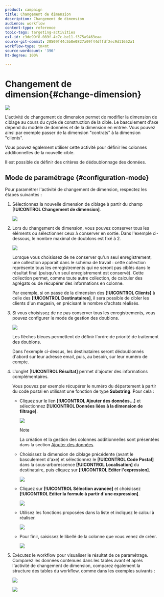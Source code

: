 ```yaml
---
product: campaign
title: Changement de dimension
description: Changement de dimension
audience: workflow
content-type: reference
topic-tags: targeting-activities
exl-id: c3de99f8-089f-4c7c-be11-f375a9463eaa
source-git-commit: 20509f44c5b8e0827a09f44dffdf2ec9d11652a1
workflow-type: tm+mt
source-wordcount: '396'
ht-degree: 100%

---
```


# Changement de dimension{#change-dimension}

![](../../assets/common.svg)

L&#39;activité de changement de dimension permet de modifier la dimension de ciblage au cours du cycle de construction de la cible. Le basculement d&#39;axe dépend du modèle de données et de la dimension en entrée. Vous pouvez ainsi par exemple passer de la dimension &quot;contrats&quot; à la dimension &quot;clients&quot;.

Vous pouvez également utiliser cette activité pour définir les colonnes additionnelles de la nouvelle cible.

Il est possible de définir des critères de dédoublonnage des données.

## Mode de paramétrage {#configuration-mode}

Pour paramétrer l&#39;activité de changement de dimension, respectez les étapes suivantes :

1. Sélectionnez la nouvelle dimension de ciblage à partir du champ **[!UICONTROL Changement de dimension]**.

   ![](assets/s_user_change_dimension_param1.png)

1. Lors du changement de dimension, vous pouvez conserver tous les éléments ou sélectionner ceux à conserver en sortie. Dans l&#39;exemple ci-dessous, le nombre maximal de doublons est fixé à 2.

   ![](assets/s_user_change_dimension_limit.png)

   Lorsque vous choisissez de ne conserver qu&#39;un seul enregistrement, une collection apparaît dans le schéma de travail : cette collection représente tous les enregistrements qui ne seront pas ciblés dans le résultat final (puisqu&#39;un seul enregistrement est conservé). Cette collection permet, comme toute autre collection, de calculer des agrégats ou de récupérer des informations en colonne.

   Par exemple, si on passe de la dimension des **[!UICONTROL Clients]** à celle des **[!UICONTROL Destinataires]**, il sera possible de cibler les clients d&#39;un magasin, en précisant le nombre d&#39;achats réalisés.

1. Si vous choisissez de ne pas conserver tous les enregistrements, vous pouvez configurer le mode de gestion des doublons.

   ![](assets/s_user_change_dimension_param2.png)

   Les flèches bleues permettent de définir l&#39;ordre de priorité de traitement des doublons.

   Dans l&#39;exemple ci-dessus, les destinataires seront dédoublonnés d&#39;abord sur leur adresse email, puis, au besoin, sur leur numéro de compte.

1. L&#39;onglet **[!UICONTROL Résultat]** permet d&#39;ajouter des informations complémentaires.

   Vous pouvez par exemple récupérer le numéro du département à partir du code postal en utilisant une fonction de type **Substring**. Pour cela :

   * Cliquez sur le lien **[!UICONTROL Ajouter des données...]** et sélectionnez **[!UICONTROL Données liées à la dimension de filtrage]**.

      ![](assets/wf_change-dimension_sample_01.png)

      >[!NOTE]
      >
      >La création et la gestion des colonnes additionnelles sont présentées dans la section [Ajouter des données](query.md#adding-data).

   * Choisissez la dimension de ciblage précédente (avant le basculement d&#39;axe) et sélectionnez le **[!UICONTROL Code Postal]** dans la sous-arborescence **[!UICONTROL Localisation]** du destinataire, puis cliquez sur **[!UICONTROL Editer l&#39;expression]**.

      ![](assets/wf_change-dimension_sample_02.png)

   * Cliquez sur **[!UICONTROL Sélection avancée]** et choisissez **[!UICONTROL Editer la formule à partir d&#39;une expression]**.

      ![](assets/wf_change-dimension_sample_03.png)

   * Utilisez les fonctions proposées dans la liste et indiquez le calcul à réaliser.

      ![](assets/wf_change-dimension_sample_04.png)

   * Pour finir, saisissez le libellé de la colonne que vous venez de créer.

      ![](assets/wf_change-dimension_sample_05.png)

1. Exécutez le workflow pour visualiser le résultat de ce paramétrage. Comparez les données contenues dans les tables avant et après l&#39;activité de changement de dimension, comparez également la structure des tables du workflow, comme dans les exemples suivants :

   ![](assets/wf_change-dimension_sample_06.png)

   ![](assets/wf_change-dimension_sample_07.png)
